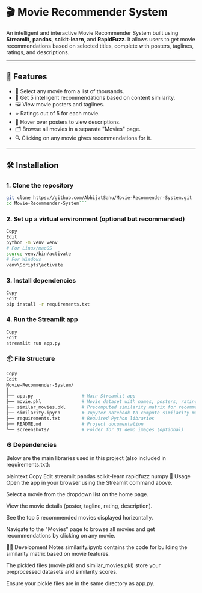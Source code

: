 # 🎬 Movie Recommender System

An intelligent and interactive Movie Recommender System built using **Streamlit**, **pandas**, **scikit-learn**, and **RapidFuzz**. It allows users to get movie recommendations based on selected titles, complete with posters, taglines, ratings, and descriptions.

---

## 🚀 Features

- 🎥 Select any movie from a list of thousands.
- 🧠 Get 5 intelligent recommendations based on content similarity.
- 🖼️ View movie posters and taglines.
- ⭐ Ratings out of 5 for each movie.
- 💬 Hover over posters to view descriptions.
- 🗂️ Browse all movies in a separate "Movies" page.
- 🔍 Clicking on any movie gives recommendations for it.

---

## 🛠️ Installation

### 1. Clone the repository

```bash
git clone https://github.com/AbhijatSahu/Movie-Recommender-System.git
cd Movie-Recommender-System```
```
### 2. Set up a virtual environment (optional but recommended)

```bash
Copy
Edit
python -m venv venv
# For Linux/macOS
source venv/bin/activate
# For Windows
venv\Scripts\activate
```
### 3. Install dependencies
```bash
Copy
Edit
pip install -r requirements.txt
```
### 4. Run the Streamlit app
```bash
Copy
Edit
streamlit run app.py
```
### 📦 File Structure
```bash
Copy
Edit
Movie-Recommender-System/
│
├── app.py                  # Main Streamlit app
├── movie.pkl               # Movie dataset with names, posters, ratings, taglines, descriptions
├── similar_movies.pkl      # Precomputed similarity matrix for recommendations
├── similarity.ipynb        # Jupyter notebook to compute similarity matrix
├── requirements.txt        # Required Python libraries
├── README.md               # Project documentation
└── screenshots/            # Folder for UI demo images (optional)
```
### ⚙️ Dependencies
Below are the main libraries used in this project (also included in requirements.txt):

plaintext
Copy
Edit
streamlit
pandas
scikit-learn
rapidfuzz
numpy
📖 Usage
Open the app in your browser using the Streamlit command above.

Select a movie from the dropdown list on the home page.

View the movie details (poster, tagline, rating, description).

See the top 5 recommended movies displayed horizontally.

Navigate to the "Movies" page to browse all movies and get recommendations by clicking on any movie.

🧑‍💻 Development Notes
similarity.ipynb contains the code for building the similarity matrix based on movie features.

The pickled files (movie.pkl and similar_movies.pkl) store your preprocessed datasets and similarity scores.

Ensure your pickle files are in the same directory as app.py.

